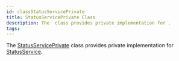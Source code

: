 ```yaml
---
id: classStatusServicePrivate
title: StatusServicePrivate Class
description: The  class provides private implementation for .
tags:
---
```

The <a href="classStatusServicePrivate">StatusServicePrivate</a> class provides private implementation for <a href="classStatusService">StatusService</a>.

